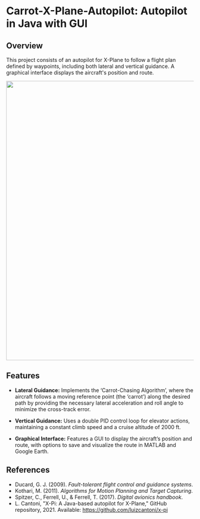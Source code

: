 # Carrot-X-Plane-Autopilot: Autopilot in Java with GUI

## Overview
This project consists of an autopilot for X-Plane to follow a flight plan defined by waypoints, including both lateral and vertical guidance. A graphical interface displays the aircraft's position and route.

<p align="center">
  <img src="https://github.com/user-attachments/assets/89841e74-f797-4f1d-9754-2c81df20921d" width="750">
</p>

## Features

* **Lateral Guidance:** Implements the ‘Carrot-Chasing Algorithm’, where the aircraft follows a moving reference point (the ‘carrot’) along the desired path by providing the necessary lateral acceleration and roll angle to minimize the cross-track error.

* **Vertical Guidance:** Uses a double PID control loop for elevator actions, maintaining a constant climb speed and a cruise altitude of 2000 ft.

* **Graphical Interface:** Features a GUI to display the aircraft’s position and route, with options to save and visualize the route in MATLAB and Google Earth.


## References
- Ducard, G. J. (2009). *Fault-tolerant flight control and guidance systems*.
- Kothari, M. (2011). *Algorithms for Motion Planning and Target Capturing*.
- Spitzer, C., Ferrell, U., & Ferrell, T. (2017). *Digital avionics handbook*.
- L. Cantoni, "X-Pi: A Java-based autopilot for X-Plane," GitHub repository, 2021. Available: https://github.com/luizcantoni/x-pi

